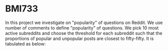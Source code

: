 # BMI733
In this project we investigate on "popularity" of questions on Reddit. We use number of comments to define "popularity" of questions. We pick 10 most active 
subreddits and choose the threshold for each subreddit such that the proportions of popular and unpopular posts are closest to fifty-fifty.  It is tabulated as below:
